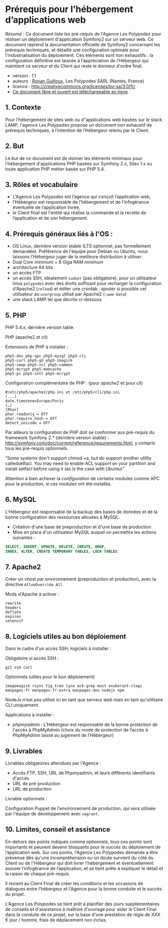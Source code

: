 # Prérequis pour l’hébergement d’applications web

*Résumé* : Ce document liste les pré-requis de l'Agence Les Polypodes pour réaliser un déploiement d'application Symfony2 sur un serveur web. Ce document reprend la documentation officielle de Symfony2 concernant les prérequis techniques, et détaille une configuration optimale pour l'industrialisation du déploiement. Ces éléments sont non exhaustifs : la configuration définitive est laissée à l’appréciation de l’Hébergeur qui maintient ce serveur et du Client qui reste le donneur d'ordre final.

* version : 1.1
* auteurs : [Ronan Guilloux](mailto:ronan@lespolypodes.com), Les Polypodes SARL (Nantes, France)
* licence : http://creativecommons.org/licenses/by-sa/3.0/fr/ 
* [Ce document libre et ouvert est téléchargeable en ligne](https://github.com/polypodes/Collaborate/blob/master/Prerequis-pour-l-hebergement-d-applications-web.md)

## 1. Contexte

Pour l’hébergement de sites web ou d’’applications web basées sur le stack LAMP,
l'agence Les Polypodes propose un document non exhaustif de prérequis techniques,
à l’intention de l’Hébergeur retenu par le Client.

## 2. But

Le but de ce document est de donner les éléments minimaux pour l'hébergement d'applications PHP basées sur Symfony 2.x, Silex 1.x ou toute application PHP métier basée sur PHP 5.4.


## 3. Rôles et vocabulaire 

* L'Agence Les Polypodes est l’agence qui conçoit l’application web,
* l’Hébergeur est responsable de l’hébergement et de l’infogérance éventuelle de l’application livrée,
* le Client final est l'entité qui réalise la commande et la recette de l’application et de son hébergement.

## 4. Prérequis généraux liés à l'OS : 

* OS Linux, dernière version stable (LTS optionnel, pas formellement demandée). Préférence de l'équipe pour Debian ou Ubuntu, nous laissons l’Hébergeur juger de la meilleure distribution à utiliser.
* Dual Core *minimum* + 8 Giga RAM *minimum*
* architecture 64 bits
* un accès FTP
* un accès SSH, idéalement `sudoer` (pas obligatoire), pour un utilisateur linux `polypodes` avec des droits suffisant pour recharger la configuration d'Apache2 (`reload`) et éditer une crontab ; ajouter si possible cet utilisateur au `usergroup` utilisé par Apache2 (`:www-data`)
* une stack LAMP tel que décrite ci-dessous

## 5. PHP

PHP 5.4.x, dernière version table.

PHP (apache2 et cli)

Extensions de PHP à installer :

```
php5-dev php-apc php5-mysql php5-cli
php5-curl php5-gd php5-imagick
php5-imap php5-xsl php5-common
php5-mcrypt php5-memcache
php5-ps php5-intl php5-mcrypt
```

Configuration complémentaire de PHP : (pour *apache2* et pour *cli*)

```
#/etc/php5/apache2/php.ini et /etc/php5/cli/php.ini
(...)
date.timezone=Europe/Paris
(…)
[Phar]
phar.readonly = Off
phar.require_hash = Off
detect_unicode = Off
```

Par ailleurs la configuration de PHP doit se conformer aux pré-requis du framework Symfony 2.* (dernière version stable) : http://symfony.com/doc/current/reference/requirements.html, y compris tous les pré-requis optionnels.


“Some systems don't support chmod +a, but do support another utility calledsetfacl. You may need to enable ACL support on your partition and install setfacl before using it (as is the case with Ubuntu)”

Attention à bien achever la *configuration* de certains modules comme APC pour la production, si ces modules ont été installés.

## 6. MySQL

L'Hébergeur est responsable de la backup des bases de données et de la bonne configuration des ressources allouées à MySQL.

* Création d'une base de preproduction et d'une base de production
* Mise en place d'un utilisateur MySQL auquel on permettra les actions suivantes :

```SQL
SELECT, INSERT, UPDATE, DELETE, CREATE, DROP, 
INDEX, ALTER, CREATE TEMPORARY TABLES, LOCK TABLES
```

## 7. Apache2 

Créer un vhost par environnement (preproduction et production), avec la directive `AllowOverride All`

Mods d'Apache à activer :

```
rewrite
headers
deflate
expires
setenvif
```

## 8. Logiciels utiles au bon déploiement

Dans le cadre d'un accès SSH, logiciels à installer :

Obligatoire si accès SSH :

```
git vim curl
```

Optionnels (utiles pour le bon déploiement)

```
imagemagick rsync tig tree lynx ack-grep most exuberant-ctags manpages-fr manpages-fr-extra manpages-dev nodejs npm
```

NodeJs n'est pas utilisé ici en tant que serveur web mais en tant qu'utilitaire CLI uniquement.


Applications à installer :

* *phpmyadmin* : L'Hébergeur est responsable de la bonne protection de l'accès à PhpMyAdmin (choix du mode de protection de l’accès à PhpMyAdmin laissé au jugement de l’Hébergeur)

## 9. Livrables

Livrables obligatoires attendues par l'Agence :

* Accès FTP, SSH, URL de Phpmyadmin, et leurs différents identifiants d'accès
* URL de pré-production
* URL de production

Livrable optionnels :

Configuration Puppet de l'environnement de production, qui sera utilisée par l'équipe de développement avec `vagrant`.

## 10. Limites, conseil et assistance

En-dehors des points indiqués comme optionnels, tous ces points sont importants et peuvent devenir bloquants pour le succès du déploiement de l’application web. Sur ces points, l'Agence Les Polypodes demande a être prévenue dès qu'une incompréhension ou un doute survient du côté du Client ou de l'Hébergeur qui doit livrer l’hébergement et éventuellement assurer l’infogérance de l’application, et se tient prête à expliquer le détail et la raison de chaque pré-requis. 

Il revient au Client Final de créer les conditions et les occasions de dialogues entre l’hébergeur et l'Agence pour la bonne conduite et le succès du projet. 

L'Agence Les Polypodes se tient prêt à planifier des jours supplémentaires de conseils et d'assistance à maîtrise d'ouvrage pour aider le Client Final dans la conduite de ce projet, sur la base d'une prestation de régie de XXX € jour / homme, frais de déplacement non inclus.


